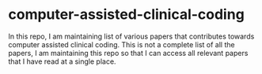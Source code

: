 # computer-assisted-clinical-coding
In this repo, I am maintaining list of various papers that contributes towards computer assisted clinical coding. This is not a complete list of all the papers, I am maintaining this repo so that I can access all relevant papers that I have read at a single place.
